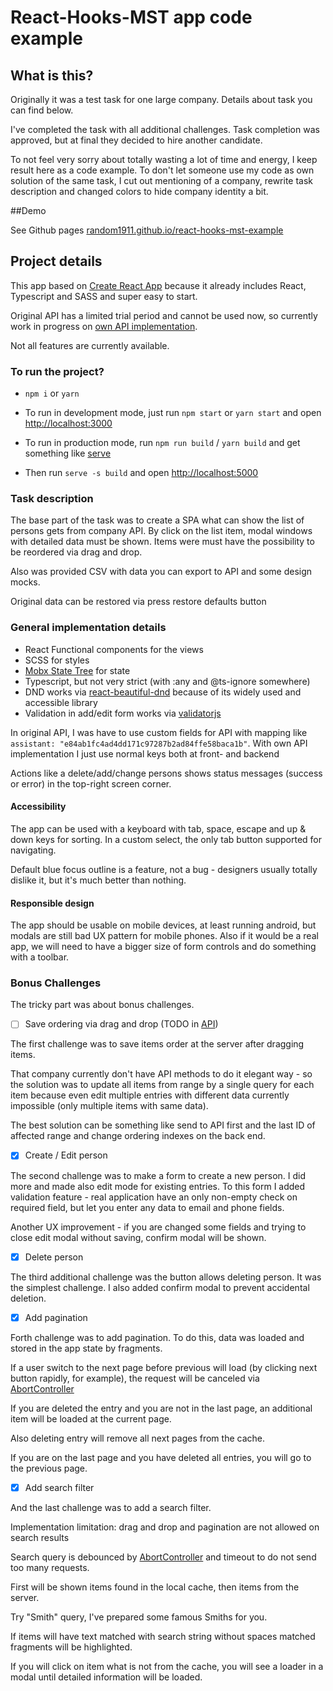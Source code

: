 # React-Hooks-MST app code example

## What is this?

Originally it was a test task for one large company. Details about task you can find below.

I've completed the task with all additional challenges. Task completion was approved, but at final they decided to hire another candidate.

To not feel very sorry about totally wasting a lot of time and energy, I keep result here as a code example. To don't let someone use my code as own solution of the same task, I cut out mentioning of a company, rewrite task description and changed colors to hide company identity a bit.

##Demo

See Github pages [random1911.github.io/react-hooks-mst-example](https://random1911.github.io/react-hooks-mst-example/)

## Project details

This app based on [Create React App](https://github.com/facebook/create-react-app) because it already includes React, Typescript and SASS and super easy to start.

Original API has a limited trial period and cannot be used now, so currently work in progress on [own API implementation](https://github.com/random1911/express-mongoose-api).

Not all features are currently available.

### To run the project?

* `npm i` or `yarn`

* To run in development mode, just run `npm start` or `yarn start` and open [http://localhost:3000](http://localhost:3000)

* To run in production mode, run `npm run build` / `yarn build` and get something like [serve](https://www.npmjs.com/package/serve)

* Then run `serve -s build` and open [http://localhost:5000](http://localhost:5000)

### Task description

The base part of the task was to create a SPA what can show the list of persons gets from company API. By click on the list item, modal windows with detailed data must be shown. Items were must have the possibility to be reordered via drag and drop. 

Also was provided CSV with data you can export to API and some design mocks.

Original data can be restored via press restore defaults button

### General implementation details

* React Functional components for the views
* SCSS for styles
* [Mobx State Tree](https://github.com/mobxjs/mobx-state-tree) for state
* Typescript, but not very strict (with :any and @ts-ignore somewhere)
* DND works via [react-beautiful-dnd](https://github.com/atlassian/react-beautiful-dnd) because of its widely used and accessible library
* Validation in add/edit form works via [validatorjs](https://github.com/skaterdav85/validatorjs)

In original API, I was have to use custom fields for API with mapping like `assistant: "e84ab1fc4ad4dd171c97287b2ad84ffe58baca1b"`. With own API implementation I just use normal keys both at front- and backend

Actions like a delete/add/change persons shows status messages (success or error) in the top-right screen corner.

#### Accessibility

The app can be used with a keyboard with tab, space, escape and up & down keys for sorting. 
In a custom select, the only tab button supported for navigating.

Default blue focus outline is a feature, not a bug - designers usually totally dislike it, but it's much better than nothing.

#### Responsible design

The app should be usable on mobile devices, at least running android, but modals are still bad UX pattern for mobile phones.
Also if it would be a real app, we will need to have a bigger size of form controls and do something with a toolbar.

### Bonus Challenges

The tricky part was about bonus challenges.

- [ ] Save ordering via drag and drop (TODO in [API](https://github.com/random1911/express-mongoose-api))

The first challenge was to save items order at the server after dragging items.

That company currently don't have API methods to do it elegant way - so the solution was to update all items from range by a single query for each item because even edit multiple entries with different data currently impossible (only multiple items with same data).

The best solution can be something like send to API first and the last ID of affected range and change ordering indexes on the back end.

- [x] Create / Edit person

The second challenge was to make a form to create a new person. I did more and made also edit mode for existing entries. To this form I added validation feature - real application have an only non-empty check on required field, but let you enter any data to email and phone fields.

Another UX improvement -  if you are changed some fields and trying to close edit modal without saving, confirm modal will be shown.

- [x] Delete person

The third additional challenge was the button allows deleting person. It was the simplest challenge. I also added confirm modal to prevent accidental deletion.

- [x] Add pagination

Forth challenge was to add pagination. To do this, data was loaded and stored in the app state by fragments.
 
If a user switch to the next page before previous will load (by clicking next button rapidly, for example), the request will be canceled via [AbortController](https://developer.mozilla.org/en-US/docs/Web/API/AbortController)

If you are deleted the entry and you are not in the last page, an additional item will be loaded at the current page.

Also deleting entry will remove all next pages from the cache. 

If you are on the last page and you have deleted all entries, you will go to the previous page.

- [x] Add search filter

And the last challenge was to add a search filter. 

Implementation limitation: drag and drop and pagination are not allowed on search results

Search query is debounced by [AbortController](https://developer.mozilla.org/en-US/docs/Web/API/AbortController) and timeout to do not send too many requests.

First will be shown items found in the local cache, then items from the server.

Try "Smith" query, I've prepared some famous Smiths for you.

If items will have text matched with search string without spaces matched fragments will be highlighted.

If you will click on item what is not from the cache, you will see a loader in a modal until detailed information will be loaded.
